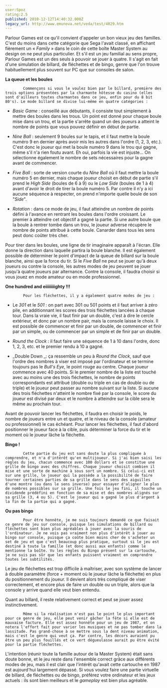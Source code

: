 ```yaml
---
user:Spoz
rating:2.5
published: 2010-12-12T14:40:32.000Z
legacy_url: http://www.emunova.net/veda/test/4029.htm
---
```

Parlour Games est ce qu'il convient d'appeler un bon vieux jeu des familles. C'est du moins dans cette catégorie que Sega l'avait classé, en affichant fièrement un « _Family_ » dans le coin de cette boîte Master System au design on ne peut plus particulier. Et s'il est un jeu familial au sens propre, Parlour Games est un des seuls à pouvoir se jouer à quatre. Il s'agit en fait d'une simulation de billard, de fléchettes et de bingo, genre que l'on trouve habituellement plus souvent sur PC que sur consoles de salon.  

   

**La queue et les boules**  

   

            Commençons si vous le voulez bien par le billard, première des trois options présentées par la charmante hôtesse du casino (elles sont d'ailleurs toutes charmantes dans ce jeu, enfin pour du 8 bit 80's). Le mode billard se divise lui-même en quatre catégories :  

   

- _Basic Game_ : conseillé aux débutants, il consiste tout simplement à mettre des boules dans les trous. Un point est donné pour chaque boule mise dans un trou, et la partie s'arrête quand un des joueurs a atteint le nombre de points que vous pouvez définir en début de partie.  

   

- _Nine Ball_ : seulement 9 boules sur le tapis, et il faut mettre la boule numéro 9 en dernier après avoir mis les autres dans l'ordre (1, 2, 3, etc.). C'est donc le joueur qui met la boule numéro 9 dans le trou qui gagne, même s'il n'a rien foutu avant. Eh oui, parfois la vie est injuste... On sélectionne également le nombre de sets nécessaires pour la gagne avant de commencer.  

   

- _Five Ball_ : sorte de version courte du _Nine Ball_ où il faut mettre la boule numéro 5 en dernier, mais chaque joueur choisit en début de partie s'il prend le _High Side_ (boules de 6 à 9) ou le _Low Side_ (boules de 1 à 4) avant d'avoir le droit de tirer la boule numéro 5\. Par contre il n'y a ici aucune séquence à respecter, on prend n'importe quelle boule de son "_Side_".  

   

- _Rotation_ : dans ce mode de jeu, il faut atteindre un nombre de points défini à l'avance en rentrant les boules dans l'ordre croissant. Le premier à atteindre cet objectif a gagné la partie. Si une autre boule que la boule à rentrer tombe dans un trou, le joueur adverse récupère le nombre de points attribué à cette boule. Canarder dans tous les sens peut donc coûter très cher.  

   

Pour tirer dans les boules, une ligne de tir imaginaire apparaît à l'écran. Elle donne la direction dans laquelle partira la boule blanche. Il est également possible de déterminer le point d'impact de la queue de billard sur la boule blanche, ainsi que la force du tir. Si le _Five Ball_ ne peut se jouer qu'à deux joueurs ou contre la console, les autres modes de jeu peuvent se jouer jusqu'à quatre joueurs par alternance. Contre la console, il faudra choisir si vous jouez en mode amateur ou en mode professionnel.  

   

**One hundred and eiiiiiiiighty !!!**  

   

            Pour les fléchettes, il y a également quatre modes de jeu :  

   

- Le _301_ et le _501_ : on part avec 301 ou 501 points et il faut arriver à zéro pile, en additionnant les scores des trois fléchettes lancées à chaque tour. Dans la vraie vie, il faut finir par un double, c'est à dire le cercle extérieur, et donc par un nombre pair, mais la console laisse le choix. Il est possible de commencer et finir par un double, de commencer et finir par un simple, ou de commencer par un simple et de finir par un double.  

   

- _Round the Clock_ : il faut faire une séquence de 1 à 10 dans l'ordre, donc 1, 2, 3, etc. et le premier rendu à 10 a gagné.  

   

- _Double Down _: ça ressemble un peu à _Round the Clock_, sauf que l'ordre des nombres à viser est imposé par l'ordinateur et se termine toujours pas le _Bull's Eye_, le point rouge au centre. Chaque joueur commence avec 40 points. Si le premier nombre de la liste est touché avec au moins une des trois fléchettes, le nombre de points correspondants est attribué (double ou triple en cas de double ou de triple) et le joueur peut passer au nombre suivant sur la liste. Si aucune des trois fléchettes n'atteint le nombre fixé par la console, le score du joueur est divisé par deux et le nombre à atteindre sur la cible sera le même au prochain tour.   

   

Avant de pouvoir lancer les fléchettes, il faudra en choisir le poids, le nombre de joueurs entre un et quatre, et le niveau de la console (amateur ou professionnel) le cas échéant. Pour lancer les fléchettes, il faut d'abord positionner le joueur face à la cible, puis déterminer la force du tir et le moment où le joueur lâche la fléchette.  

   

**Bingo !**  

   

            Cette partie du jeu est sans doute la plus compliquée à comprendre, et n'a d'intérêt qu'en multijoueur. Si j'ai bien saisi les règles du jeu, chacun commence avec 100 dollars et se constitue une grille de bingo avec des chiffres. Chaque joueur choisit combien il mise et une sorte de machine à sous sort un nombre. Si celui-ci est sur une grille, le joueur qui la possède a la possibilité de faire tourner certaines parties de sa grille dans le sens des aiguilles d'une montre (ou dans le sens inverse) pour essayer d'aligner le plus de nombres possibles sur sa grille. Une fois le jeu fini, il touche un dividende prédéfini en fonction de sa mise et des nombres alignés sur sa grille (3, 4 ou 5). C'est le joueur qui a gagné le plus d'argent à la fin de la partie qui a gagné.  

   

**Ou pas bingo**  

   

            Pour être honnête, je me suis toujours demandé ce que faisait ce genre de jeu sur console, puisque les simulations de billard ou fléchettes sont bien plus agréables à jouer avec la souris de l'ordinateur. Je ne vois pas vraiment non plus d'intérêt à jouer au bingo sur console, puisque ça coûte bien moins cher de s'acheter un set de jeu et que c'est beaucoup plus pratique, surtout si le jeu est destiné à toute la famille (et donc aussi aux enfants) comme le mentionne la boîte. Vu les règles du Bingo présent sur la cartouche, je ne suis pas sûr que les enfants puissent vraiment en comprendre toutes les subtilités.  

Le jeu de fléchettes est trop difficile à maîtriser, avec son système de lancer à double paramètre (force + moment où le joueur lâche la fléchette) en plus du positionnement du joueur. Il devient alors très compliqué de viser correctement, et encore plus de faire un double ou un triple, alors que la console y arrive quand elle veut bien entendu.  

Quant au billard, il reste relativement correct et peut se jouer assez instinctivement.  

   

            Même si la réalisation n'est pas le point le plus important pour ce genre de jeu, elle peut venir gâcher la fête si elle est de mauvaise facture. Elle est assez honnête pour un jeu de 1987, et on notera l'effort fait pour varier les musiques et ne pas tomber dans la lassitude. Pas grand-chose à se mettre sous la dent niveau animation, mais c'est le genre qui veut ça. Par contre, les décors auraient pu être un peu plus fouillés et ce vert dégueulasse aurait pu être évité pour la partie fléchettes.  

L'intention (réunir toute la famille autour de la Master System) était sans doute bonne, et le jeu reste dans l'ensemble correct grâce aux différents modes de jeu, mais il est clair que l'intérêt qu'avait cette cartouche en 1987 est aujourd'hui largement dépassé. Si vous voulez faire une partie virtuelle de billard, de fléchettes ou de bingo, préférez votre ordinateur et les jeux actuels : ils sont bien meilleurs et le _gameplay_ est bien plus agréable.